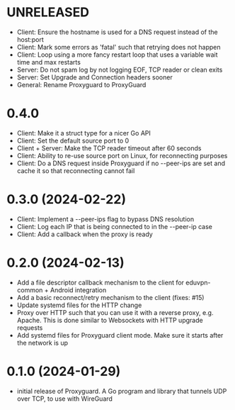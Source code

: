 # UNRELEASED

- Client: Ensure the hostname is used for a DNS request instead of the host:port
- Client: Mark some errors as 'fatal' such that retrying does not happen
- Client: Loop using a more fancy restart loop that uses a variable wait time and max restarts
- Server: Do not spam log by not logging EOF, TCP reader or clean exits
- Server: Set Upgrade and Connection headers sooner
- General: Rename Proxyguard to ProxyGuard

# 0.4.0

- Client: Make it a struct type for a nicer Go API
- Client: Set the default source port to 0
- Client + Server: Make the TCP reader timeout after 60 seconds
- Client: Ability to re-use source port on Linux, for reconnecting purposes
- Client: Do a DNS request inside Proxyguard if no --peer-ips are set and cache it so that reconnecting cannot fail

# 0.3.0 (2024-02-22)

- Client: Implement a --peer-ips flag to bypass DNS resolution
- Client: Log each IP that is being connected to in the --peer-ip case
- Client: Add a callback when the proxy is ready

# 0.2.0 (2024-02-13)

- Add a file descriptor callback mechanism to the client for eduvpn-common + Android integration
- Add a basic reconnect/retry mechanism to the client (fixes: #15)
- Update systemd files for the HTTP change
- Proxy over HTTP such that you can use it with a reverse proxy, e.g. Apache. This is done similar to Websockets with HTTP upgrade requests
- Add systemd files for Proxyguard client mode. Make sure it starts after the network is up

# 0.1.0 (2024-01-29)

- initial release of Proxyguard. A Go program and library that tunnels UDP over TCP, to use with WireGuard
